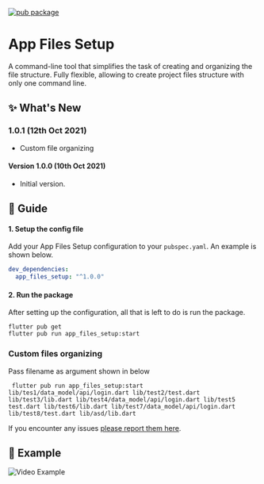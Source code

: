 
[![pub package](https://img.shields.io/badge/Pub-v1.0.0-orange)](https://pub.dev/packages/app_files_setup)
# App Files Setup

A command-line tool that simplifies the task of creating and organizing the file structure. Fully flexible, allowing to create project files structure with only one command line.


## :sparkles: What's New

### 1.0.1 (12th Oct 2021)

- Custom file organizing

#### Version 1.0.0 (10th Oct 2021)

- Initial version.



## :book: Guide

#### 1. Setup the config file

Add your App Files Setup configuration to your `pubspec.yaml`.
An example is shown below.  
```yaml
dev_dependencies:
  app_files_setup: "^1.0.0"
```

#### 2. Run the package

After setting up the configuration, all that is left to do is run the package.


```
flutter pub get
flutter pub run app_files_setup:start
```
### Custom files organizing

Pass filename as argument shown in below

```
 flutter pub run app_files_setup:start lib/tes1/data_model/api/login.dart lib/test2/test.dart lib/test3/lib.dart lib/test4/data_model/api/login.dart lib/test5 test.dart lib/test6/lib.dart lib/test7/data_model/api/login.dart lib/test8/test.dart lib/asd/lib.dart

```

If you encounter any issues [please report them here](https://github.com/MujmillahammedDafedar/app_files_setup/issues).


## :eyes: Example

![Video Example](https://i.imgur.com/ut7DDKd.png)